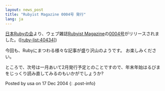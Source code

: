 ```yaml
---
layout: news_post
title: "Rubyist Magazine 0004号 発行"
lang: ja
---
```


[日本Rubyの会][1]より、ウェブ雑誌[Rubyist
Magazine][2]の[0004号][3]がリリースされました。([\[ruby-list:40434\]][4])

今回も、Rubyにまつわる様々な記事が盛り沢山のようです。 お楽しみください。

ところで、次号は一月あいて2月発行予定とのことですので、年末年始はるびまをじっくり読み直してみるのもいかがでしょうか?

Posted by usa on 17 Dec 2004
{: .post-info}



[1]: http://jp.rubyist.net/ 
[2]: http://jp.rubyist.net/magazine/ 
[3]: http://jp.rubyist.net/magazine/?0004 
[4]: http://blade.nagaokaut.ac.jp/cgi-bin/scat.rb/ruby/ruby-list/40434 
